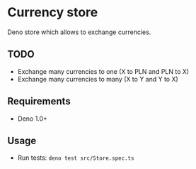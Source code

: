 # Currency store

Deno store which allows to exchange currencies.

## TODO

- Exchange many currencies to one (X to PLN and PLN to X)
- Exchange many currencies to many (X to Y and Y to X)

## Requirements

- Deno 1.0+

## Usage 

- Run tests: `deno test src/Store.spec.ts`
